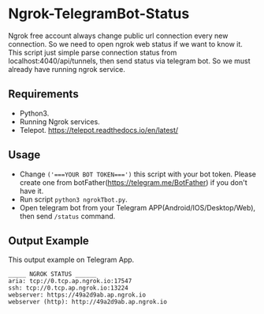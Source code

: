 # Ngrok-TelegramBot-Status
Ngrok free account always change public url connection every new connection. So we need to open ngrok web status if we want to know it. This script just simple parse connection status from localhost:4040/api/tunnels, then send status via telegram bot. So we must already have running ngrok service. 

## Requirements
- Python3.
- Running Ngrok services.
- Telepot. https://telepot.readthedocs.io/en/latest/

## Usage
- Change `('===YOUR BOT TOKEN===')` this script with your bot token. Please create one from botFather(https://telegram.me/BotFather) if you don't have it. 
- Run script `python3 ngrokTbot.py`. 
- Open telegram bot from your Telegram APP(Android/IOS/Desktop/Web), then send `/status` command.

## Output Example
This output example on Telegram App.
```
_____ NGROK STATUS ______
aria: tcp://0.tcp.ap.ngrok.io:17547
ssh: tcp://0.tcp.ap.ngrok.io:13224
webserver: https://49a2d9ab.ap.ngrok.io
webserver (http): http://49a2d9ab.ap.ngrok.io
```
